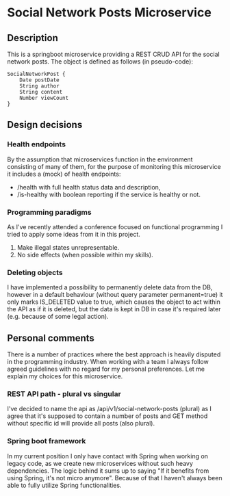 # Social Network Posts Microservice
## Description
This is a springboot microservice providing a REST CRUD API for the social network posts. The object is defined as follows 
(in pseudo-code):
```
SocialNetworkPost {
    Date postDate
    String author
    String content
    Number viewCount
}
```

## Design decisions
### Health endpoints
By the assumption that microservices function in the environment consisting of many of them, for the purpose of 
monitoring this microservice it includes a (mock) of health endpoints:
- /health with full health status data and description,
- /is-healthy with boolean reporting if the service is healthy or not.

### Programming paradigms
As I've recently attended a conference focused on functional programming I tried to apply some ideas from it in 
this project.
1. Make illegal states unrepresentable.
2. No side effects (when possible within my skills).

### Deleting objects
I have implemented a possibility to permanently delete data from the DB, however in a default behaviour (without 
query parameter permanent=true) it only marks IS_DELETED value to true, which causes the object to act within the 
API as if it is deleted, but the data is kept in DB in case it's required later (e.g. because of some legal action).  

## Personal comments
There is a number of practices where the best approach is heavily disputed in the programming industry. When working 
with a team I always follow agreed guidelines with no regard for my personal preferences. Let me explain my choices 
for this microservice. 

### REST API path - plural vs singular
I've decided to name the api as /api/v1/social-network-posts (plural) as I agree that it's supposed to contain a 
number of posts and GET method without specific id will provide all posts (also plural).

### Spring boot framework
In my current position I only have contact with Spring when working on legacy code, as we create new microservices 
without such heavy dependencies. The logic behind it sums up to saying "If it benefits from using Spring, it's not 
micro anymore". Because of that I haven't always been able to fully utilize Spring functionalities.